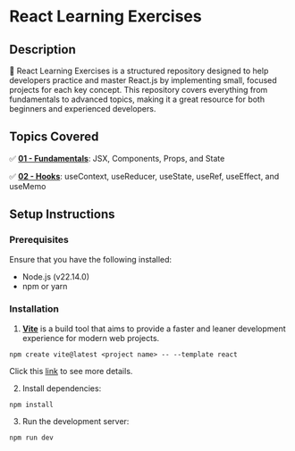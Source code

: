# React Learning Exercises

## Description

🚀 React Learning Exercises is a structured repository designed to help developers practice and master React.js by implementing small, focused projects for each key concept. This repository covers everything from fundamentals to advanced topics, making it a great resource for both beginners and experienced developers.

## Topics Covered

✅ [**01 - Fundamentals**](https://github.com/eegyolk/react-learning-exercises/tree/main/01-fundamentals): JSX, Components, Props, and State

✅ [**02 - Hooks**](https://github.com/eegyolk/react-learning-exercises/tree/main/01-hooks): useContext, useReducer, useState, useRef, useEffect, and useMemo

## Setup Instructions

### Prerequisites

Ensure that you have the following installed:

- Node.js (v22.14.0)
- npm or yarn

### Installation

1. [**Vite**](https://vite.dev/) is a build tool that aims to provide a faster and leaner development experience for modern web projects.

```
npm create vite@latest <project name> -- --template react

```

Click this [link](https://react.dev/learn/build-a-react-app-from-scratch) to see more details.

2. Install dependencies:

```
npm install
```

3. Run the development server:

```
npm run dev
```
